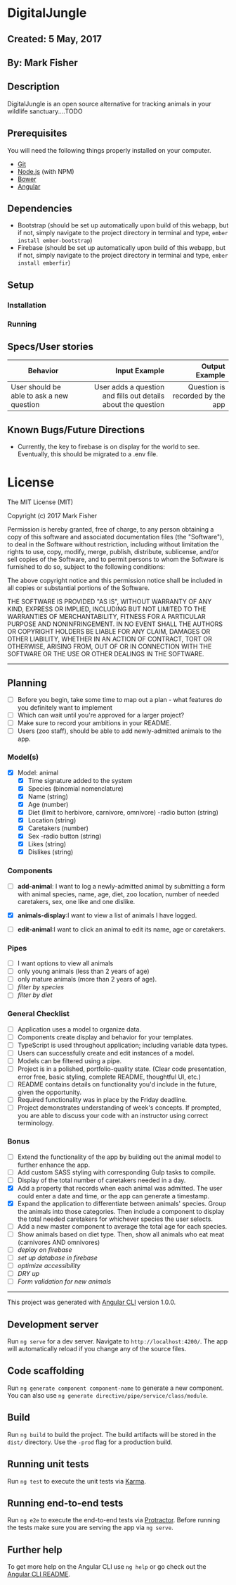 # DigitalJungle

## Created: 5 May, 2017

## By: Mark Fisher

## Description
DigitalJungle is an open source alternative for tracking animals in your wildlife sanctuary....TODO

## Prerequisites

You will need the following things properly installed on your computer.

* [Git](https://git-scm.com/)
* [Node.js](https://nodejs.org/) (with NPM)
* [Bower](https://bower.io/)
* [Angular](TODO)

## Dependencies

* Bootstrap (should be set up automatically upon build of this webapp, but if not, simply navigate to the project directory in terminal and type, `ember install ember-bootstrap`)
* Firebase (should be set up automatically upon build of this webapp, but if not, simply navigate to the project directory in terminal and type, `ember install emberfir`)

## Setup

### Installation

### Running

## Specs/User stories
| Behavior                   | Input Example     | Output Example    |
| -------------------------- | -----------------:| -----------------:|
|User should be able to ask a new question|User adds a question and fills out details about the question|Question is recorded by the app|

## Known Bugs/Future Directions

* Currently, the key to firebase is on display for the world to see. Eventually, this should be migrated to a .env file.

# License

The MIT License (MIT)

Copyright (c) 2017 Mark Fisher

Permission is hereby granted, free of charge, to any person obtaining a copy
of this software and associated documentation files (the "Software"), to deal
in the Software without restriction, including without limitation the rights
to use, copy, modify, merge, publish, distribute, sublicense, and/or sell
copies of the Software, and to permit persons to whom the Software is
furnished to do so, subject to the following conditions:

The above copyright notice and this permission notice shall be included in
all copies or substantial portions of the Software.

THE SOFTWARE IS PROVIDED "AS IS", WITHOUT WARRANTY OF ANY KIND, EXPRESS OR
IMPLIED, INCLUDING BUT NOT LIMITED TO THE WARRANTIES OF MERCHANTABILITY,
FITNESS FOR A PARTICULAR PURPOSE AND NONINFRINGEMENT.  IN NO EVENT SHALL THE
AUTHORS OR COPYRIGHT HOLDERS BE LIABLE FOR ANY CLAIM, DAMAGES OR OTHER
LIABILITY, WHETHER IN AN ACTION OF CONTRACT, TORT OR OTHERWISE, ARISING FROM,
OUT OF OR IN CONNECTION WITH THE SOFTWARE OR THE USE OR OTHER DEALINGS IN
THE SOFTWARE.


---

## Planning

- [ ] Before you begin, take some time to map out a plan - what features do you definitely want to implement
- [ ] Which can wait until you're approved for a larger project?
- [ ] Make sure to record your ambitions in your README.
- [ ] Users (zoo staff), should be able to add newly-admitted animals to the app.

### Model(s)
  - [x] Model: animal
      - [x] Time signature added to the system
      - [x] Species (binomial nomenclature)
      - [x] Name (string)
      - [x] Age (number)
      - [x] Diet (limit to herbivore, carnivore, omnivore) -radio button (string)
      - [x] Location (string)
      - [x] Caretakers (number)
      - [x] Sex -radio button (string)
      - [x] Likes (string)
      - [x] Dislikes (string)

### Components

- [ ] **add-animal**: I want to log a newly-admitted animal by submitting a form with animal species, name, age, diet, zoo location, number of needed caretakers, sex, one like and one dislike.
- [x] **animals-display**:I want to view a list of animals I have logged.
- [ ] **edit-animal**:I want to click an animal to edit its name, age or caretakers.


### Pipes

- [ ] I want options to view all animals
- [ ] only young animals (less than 2 years of age)
- [ ] only mature animals (more than 2 years of age).
- [ ] *filter by species*
- [ ] *filter by diet*

### General Checklist
- [ ] Application uses a model to organize data.
- [ ] Components create display and behavior for your templates.
- [ ] TypeScript is used throughout application; including variable data types.
- [ ] Users can successfully create and edit instances of a model.
- [ ] Models can be filtered using a pipe.
- [ ] Project is in a polished, portfolio-quality state. (Clear code presentation, error free, basic styling, complete README, thoughtful UI, etc.)
- [ ] README contains details on functionality you'd include in the future, given the opportunity.
- [ ] Required functionality was in place by the Friday deadline.
- [ ] Project demonstrates understanding of week's concepts. If prompted, you are able to discuss your code with an instructor using correct terminology.

### Bonus
- [ ] Extend the functionality of the app by building out the animal model to further enhance the app.
- [ ] Add custom SASS styling with corresponding Gulp tasks to compile.
- [ ] Display of the total number of caretakers needed in a day.
- [x] Add a property that records when each animal was admitted. The user could enter a date and time, or the app can generate a timestamp.
- [x] Expand the application to differentiate between animals' species. Group the animals into those categories. Then include a component to display the total needed caretakers for whichever species the user selects.
- [ ] Add a new master component to average the total age for each species.
- [ ] Show animals based on diet type. Then, show all animals who eat meat (carnivores AND omnivores)
- [ ] *deploy on firebase*
- [ ] *set up database in firebase*
- [ ] *optimize accessibility*
- [ ] *DRY up*
- [ ] *Form validation for new animals*

---

This project was generated with [Angular CLI](https://github.com/angular/angular-cli) version 1.0.0.

## Development server

Run `ng serve` for a dev server. Navigate to `http://localhost:4200/`. The app will automatically reload if you change any of the source files.

## Code scaffolding

Run `ng generate component component-name` to generate a new component. You can also use `ng generate directive/pipe/service/class/module`.

## Build

Run `ng build` to build the project. The build artifacts will be stored in the `dist/` directory. Use the `-prod` flag for a production build.

## Running unit tests

Run `ng test` to execute the unit tests via [Karma](https://karma-runner.github.io).

## Running end-to-end tests

Run `ng e2e` to execute the end-to-end tests via [Protractor](http://www.protractortest.org/).
Before running the tests make sure you are serving the app via `ng serve`.

## Further help

To get more help on the Angular CLI use `ng help` or go check out the [Angular CLI README](https://github.com/angular/angular-cli/blob/master/README.md).
